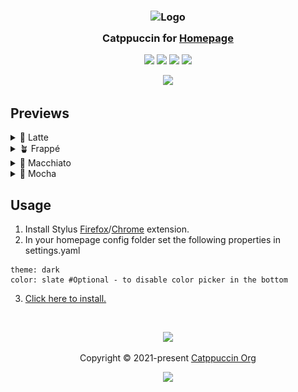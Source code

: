 <h3 align="center">
	<img src="https://raw.githubusercontent.com/catppuccin/catppuccin/main/assets/logos/exports/1544x1544_circle.png" width="100" alt="Logo"/><br/>
	<img src="https://raw.githubusercontent.com/catppuccin/catppuccin/main/assets/misc/transparent.png" height="30" width="0px"/>
	Catppuccin for <a href="https://github.com/benphelps/homepage">Homepage</a>
	<img src="https://raw.githubusercontent.com/catppuccin/catppuccin/main/assets/misc/transparent.png" height="30" width="0px"/>
</h3>

<p align="center">
	<a href="https://github.com/Gandalf-the-Blue/homepage-catppuccin/stargazers"><img src="https://img.shields.io/github/stars/Gandalf-the-Blue/homepage-catppuccin?colorA=363a4f&colorB=b7bdf8&style=for-the-badge"></a>
	<a href="https://github.com/Gandalf-the-Blue/homepage-catppuccin/issues"><img src="https://img.shields.io/github/issues/Gandalf-the-Blue/homepage-catppuccin?colorA=363a4f&colorB=f5a97f&style=for-the-badge"></a>
	<a href="https://github.com/Gandalf-the-Blue/homepage-catppuccin/contributors"><img src="https://img.shields.io/github/contributors/Gandalf-the-Blue/homepage-catppuccin?colorA=363a4f&colorB=a6da95&style=for-the-badge"></a>
	<a href="https://github.com/Gandalf-the-Blue/homepage-catppuccin/raw/main/catppuccin.user.css"><img src="https://img.shields.io/badge/stylus-install-cba6f7?colorA=363a4f&style=for-the-badge"></a>
</p>

<p align="center">
	<img src="https://github.com/Gandalf-the-Blue/homepage-catppuccin/blob/main/assets/preview.png"/>
</p>

## Previews

<details>
<summary>🌻 Latte</summary>
<img src="https://github.com/Gandalf-the-Blue/homepage-catppuccin/blob/main/assets/latte.png?raw=true"/>
</details>
<details>
<summary>🪴 Frappé</summary>
<img src="https://github.com/Gandalf-the-Blue/homepage-catppuccin/blob/main/assets/frappe.png?raw=true"/>
</details>
<details>
<summary>🌺 Macchiato</summary>
<img src="https://github.com/Gandalf-the-Blue/homepage-catppuccin/blob/main/assets/macchiato.png?raw=true"/>
</details>
<details>
<summary>🌿 Mocha</summary>
<img src="https://github.com/Gandalf-the-Blue/homepage-catppuccin/blob/main/assets/mocha.png?raw=true"/>
</details>

## Usage

1. Install Stylus [Firefox](https://addons.mozilla.org/en-GB/firefox/addon/styl-us/)/[Chrome](https://chrome.google.com/webstore/detail/stylus/clngdbkpkpeebahjckkjfobafhncgmne) extension.
2. In your homepage config folder set the following properties in settings.yaml
```
theme: dark
color: slate #Optional - to disable color picker in the bottom
```
3. [Click here to install.](https://github.com/Gandalf-the-Blue/homepage-catppuccin/raw/main/catppuccin.user.css)

&nbsp;

<p align="center">
	<img src="https://raw.githubusercontent.com/catppuccin/catppuccin/main/assets/footers/gray0_ctp_on_line.svg?sanitize=true" />
</p>

<p align="center">
	Copyright &copy; 2021-present <a href="https://github.com/catppuccin" target="_blank">Catppuccin Org</a>
</p>

<p align="center">
	<a href="https://github.com/catppuccin/catppuccin/blob/main/LICENSE"><img src="https://img.shields.io/static/v1.svg?style=for-the-badge&label=License&message=MIT&logoColor=d9e0ee&colorA=363a4f&colorB=b7bdf8"/></a>
</p>

